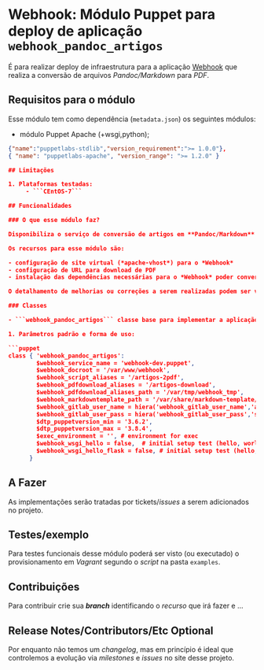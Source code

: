# Webhook: Módulo Puppet para deploy de aplicação ```webhook_pandoc_artigos```

É para realizar deploy de infraestrutura para a aplicação [Webhook](http://www-git/hook-apps/webhook-pandoc-artigos) que realiza a conversão de arquivos *Pandoc/Markdown* para *PDF*.

## Requisitos para o módulo

Esse módulo tem como dependência (```metadata.json```) os seguintes módulos:

- módulo Puppet Apache (+wsgi,python);

```json
{"name":"puppetlabs-stdlib","version_requirement":">= 1.0.0"},
{ "name": "puppetlabs-apache", "version_range": ">= 1.2.0" }

## Limitações

1. Plataformas testadas:
     - ```CEntOS-7```

## Funcionalidades

### O que esse módulo faz?

Disponibiliza o serviço de conversão de artigos em **Pandoc/Markdown** para PDF

Os recursos para esse módulo são:

- configuração de site virtual (*apache-vhost*) para o *Webhook*
- configuração de URL para download de PDF
- instalação das dependências necessárias para o *Webhook* poder converter o arquivo *Pandoc/Markdown* para *PDF* (ex: pandoc)

O detalhamento de melhorias ou correções a serem realizadas podem ser vistas em *Issues* ou no *Wiki* do repositório desse módulo.

### Classes

- ```webhook_pandoc_artigos``` classe base para implementar a aplicação ```webhook_pandoc_artigos```.

1. Parâmetros padrão e forma de uso:

```puppet
class { 'webhook_pandoc_artigos':
        $webhook_service_name = 'webhook-dev.puppet',
        $webhook_docroot = '/var/www/webhook',
        $webhook_script_aliases = '/artigos-2pdf',
        $webhook_pdfdownload_aliases = '/artigos-download',
        $webhook_pdfdownload_aliases_path = '/var/tmp/webhook_tmp',
        $webhook_markdowntemplate_path = '/var/share/markdown-template/',
        $webhook_gitlab_user_name = hiera('webhook_gitlab_user_name','admin'),
        $webhook_gitlab_user_pass = hiera('webhook_gitlab_user_pass','secret'),
        $dtp_puppetversion_min = '3.6.2',
        $dtp_puppetversion_max = '3.8.4',
        $exec_environment = '', # environment for exec
        $webhook_wsgi_hello = false,  # initial setup test (hello, world)
        $webhook_wsgi_hello_flask = false, # initial setup test (hello, world by flask)
      }
```


## A Fazer

As implementações serão tratadas por tickets/*issues* a serem adicionados no projeto.

## Testes/exemplo

Para testes funcionais desse módulo poderá ser visto (ou executado) o provisionamento em *Vagrant* segundo o *script* na pasta ```examples```.

## Contribuições

Para contribuir crie sua ***branch*** identificando o *recurso* que irá fazer e ...

## Release Notes/Contributors/Etc **Optional**

Por enquanto não temos um *changelog*, mas em princípio é ideal que controlemos a evolução via *milestones* e *issues* no site desse projeto.
